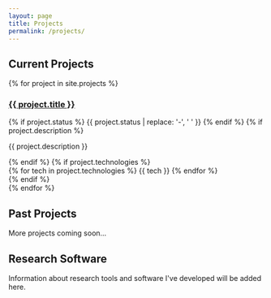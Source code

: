 ```yaml
---
layout: page
title: Projects
permalink: /projects/
---
```


## Current Projects

{% for project in site.projects %}
<div class="project-item">
    <h3><a href="{{ project.url }}">{{ project.title }}</a></h3>
    {% if project.status %}
        <span class="status-badge status-{{ project.status }}">{{ project.status | replace: '-', ' ' }}</span>
    {% endif %}
    {% if project.description %}
        <p class="description">{{ project.description }}</p>
    {% endif %}
    {% if project.technologies %}
        <div class="tags">
            {% for tech in project.technologies %}
                <span class="tag">{{ tech }}</span>
            {% endfor %}
        </div>
    {% endif %}
</div>
{% endfor %}

## Past Projects

More projects coming soon...

## Research Software

Information about research tools and software I've developed will be added here.
